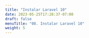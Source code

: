 ```yaml
---
title: "Instalar Laravel 10"
date: 2023-05-25T17:28:37-07:00
draft: false
menuTitle: "08. Instalar Laravel 10"
weight: 5
---
```


